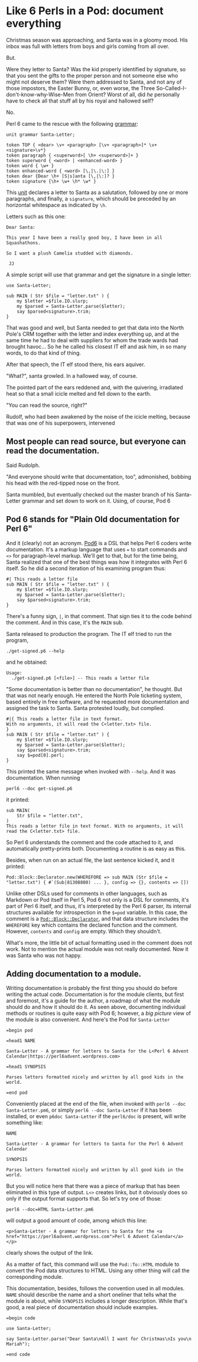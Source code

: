 # Like 6 Perls in a Pod: document everything

Christmas season was approaching, and Santa was in a gloomy
mood. His inbox was full with letters from boys and girls coming from
all over.

But.

Were they letter to Santa? Was the kid properly identified by signature, so that
you sent the gifts to the proper person and not someone else who might
not deserve them? Were them addressed to Santa, and not any of those
impostors, the Easter Bunny, or, even worse, the Three
So-Called-I-don't-know-why-Wise-Men from Orient? Worst of all, did
*he* personally have to check all that stuff all by his royal and
hallowed self?

No.

Perl 6 came to the rescue with the following
[grammar](https://docs.perl6.org/syntax/Creating%20grammars):

```perl6
unit grammar Santa-Letter;

token TOP { <dear> \v+ <paragraph> [\v+ <paragraph>]* \v+ <signature>\v*}
token paragraph { <superword>[ \h+ <superword>]+ }
token superword { <word> | <enhanced-word> }
token word { \w+ }
token enhanced-word { <word> [\,|\.|\:] }
token dear {Dear \h+ [S|s]anta [\,|\:]? }
token signature {\h+ \w+ \h* \w* }
```

This [unit](https://docs.perl6.org/syntax/unit) declares a letter to
Santa as a salutation, followed by one or more paragraphs, and
finally, a `signature`, which should be preceded by an horizontal
whitespace as indicated by `\h`.

Letters such as this one:

```
Dear Santa:

This year I have been a really good boy, I have been in all Squashathons.

So I want a plush Camelia studded with diamonds.

 JJ
```

A simple script will use that grammar and get the signature in a
single letter:

```perl6
use Santa-Letter;

sub MAIN ( Str $file = "letter.txt" ) {
    my $letter =$file.IO.slurp;
    my $parsed = Santa-Letter.parse($letter);
    say $parsed<signature>.trim;
}
```

That was good and well, but Santa needed to get that data into the
North Pole's CRM together with the letter and index everything up, and
at the same time he had to deal with suppliers for whom the trade
wards had brought havoc... So he he called his closest IT elf and ask
him, in so many words, to do that kind of thing.

After that speech, the IT elf stood there, his ears aquiver.

"What?", santa growled. In a hallowed way, of course.

The pointed part of the ears reddened and, with the quivering,
irradiated heat so that a small icicle melted and fell down to the
earth.

"You can read the source, right?"

Rudolf, who had been awakened by the noise of the icicle melting,
because that was one of his superpowers, intervened

## Most people can read source, but everyone can read the documentation.

Said Rudolph.

"And everyone should write that documentation, too", admonished,
bobbing his head with the red-tipped nose on the front.

Santa mumbled, but eventually checked out the master branch of his
Santa-Letter grammar and set down to work on it. Using, of course, Pod
6

## Pod 6 stands for "Plain Old documentation for Perl 6"

And it (clearly) not an
acronym. [Pod6](https://docs.perl6.org/language/pod) is a DSL that helps Perl 6 coders
write documentation. It's a markup language that uses `=` to start
commands and `<>` for paragraph-level markup. We'll get to that, but
for the time being, Santa realized that one of the best things was how
it integrates with Perl 6 itself. So he did a second iteration of his
examining program thus:

```perl6
#| This reads a letter file
sub MAIN ( Str $file = "letter.txt" ) {
    my $letter =$file.IO.slurp;
    my $parsed = Santa-Letter.parse($letter);
    say $parsed<signature>.trim;
}
```

There's a funny sign, `|`, in that comment. That sign ties it to the
code behind the comment. And in this case, it's the `MAIN` sub.

Santa released to production the program. The IT elf tried to run the
program,

	./get-signed.p6 --help

and he obtained:

```
Usage:
  ./get-signed.p6 [<file>] -- This reads a letter file
```

"Some documentation is better than no documentation", he thought. But
that was not nearly enough. He entered the North Pole ticketing
system, based entirely in free software, and he requested more
documentation and assigned the task to Santa. Santa protested loudly,
but complied.

```perl6
#|{ This reads a letter file in text format.
With no arguments, it will read the C<letter.txt> file.
}
sub MAIN ( Str $file = "letter.txt" ) {
    my $letter =$file.IO.slurp;
    my $parsed = Santa-Letter.parse($letter);
    say $parsed<signature>.trim;
    say $=pod[0].perl;
}
```

This printed the same message when invoked with `--help`. And it was
documentation. When running

    perl6 --doc get-signed.p6

it printed:

```
sub MAIN(
	Str $file = "letter.txt", 
)
This reads a letter file in text format. With no arguments, it will read the C<letter.txt> file.
```

So Perl 6 understands the comment and the code attached to it, and
automatically pretty-prints both. Documenting a routine  is as easy as
this.

Besides, when run on an actual file, the last sentence kicked it, and
it printed:

```
Pod::Block::Declarator.new(WHEREFORE => sub MAIN (Str $file = "letter.txt") { #`(Sub|81308800) ... }, config => {}, contents => [])
```

Unlike other DSLs used for comments in other languages, such as
Markdown or Pod itself in Perl 5, Pod 6 not only is a DSL for
comments, it's part of Perl 6 itself, and thus, it's interpreted by
the Perl 6 parser, its internal structures available for introspection
in the `$=pod` variable. In this case, the comment is a
[`Pod::Block::Declarator`](https://docs.perl6.org/type/Pod::Block::Declarator),
and that data structure includes the `WHEREFORE` key which contains
the declared function and the comment. However, `contents` and
`config` are empty. Which they shouldn't.

What's more, the little bit of actual formatting used in the comment
does not work. Not to mention the actual module was not really
documented. Now it was Santa who was not happy.

## Adding documentation to a module.

Writing documentation is probably the first thing you should do before
writing the actual code. Documentation is for the module clients, but
first and foremost, it's a guide for the author, a roadmap of what the
module should do and how it should do it. As seen above, documenting
individual methods or routines is quite easy with Pod 6; however, a
*big picture* view of the module is also convenient. And here's the
Pod for `Santa-Letter`

```perl6
=begin pod

=head1 NAME

Santa-Letter - A grammar for letters to Santa for the L<Perl 6 Advent Calendar|https://perl6advent.wordpress.com>

=head1 SYNOPSIS

Parses letters formatted nicely and written by all good kids in the world.

=end pod
```

Conveniently placed at the end of the file, when invoked with `perl6
--doc Santa-Letter.pm6`, or simply `perl6 --doc Santa-Letter` if it
has been installed, or even `p6doc Santa-Letter` if the `perl6/doc`
is present, will write something like:

```
NAME

Santa-Letter - A grammar for letters to Santa for the Perl 6 Advent
Calendar

SYNOPSIS

Parses letters formatted nicely and written by all good kids in the
world.
```

But you will notice here that there was a piece of markup that has
been eliminated in this type of output. `L<>` creates links, but it
obviously does so only if the output format supports that. So let's
try one of those:

    perl6 --doc=HTML Santa-Letter.pm6

will output a good amount of code, among which this line:

    <p>Santa-Letter - A grammar for letters to Santa for the <a href="https://perl6advent.wordpress.com">Perl 6 Advent Calendar</a></p>

clearly shows the output of the link.

As a matter of fact, this command will use the `Pod::To::HTML` module
to convert the Pod data structures to HTML. Using any other thing will
call the corresponding module.

<!-- Talk about the available modules -->

This documentation, besides, follows the convention used in all
modules. `NAME` should describe the name and a short oneliner that
tells what the module is about, while `SYNOPSIS` includes a longer
description. While that's good, a real piece of documentation should
include examples.

```perl6
=begin code

use Santa-Letter;

say Santa-Letter.parse("Dear Santa\nAll I want for Christmas\nIs you\n Mariah");

=end code
```


